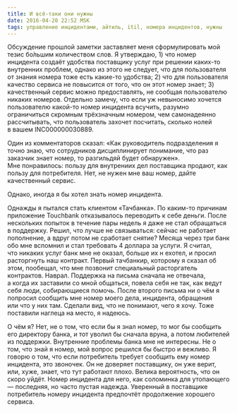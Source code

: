 ```yaml
---
title: И всё-таки они нужны
date: 2016-04-20 22:52 MSK
tags: управление инцидентами, айтиль, itil, номера инцидентов, нужны
---
```


Обсуждение прошлой заметки заставляет меня сформулировать мой тезис бо́льшим количеством слов. Я утверждаю, 1) что номер инцидента создаёт удобства поставщику услуг при решении каких-то внутренних проблем, однако из этого не следует, что для пользователя от знания номера тоже есть какие-то удобства; 2) что для пользователя качество сервиса не повысится от того, что он этот номер знает; 3) качественный сервис можно предоставлять, не сообщая пользователю никаких номеров. Отдельно замечу, что если уж невыносимо хочется пользователю какой-то номер инцидента всучить, разумно ограничиться скромным трёхзначным номером, чем самонадеянно рассчитывать, что пользователь захочет посчитать, сколько нолей в вашем INC000000030889.

Один из комментаторов сказал: «Как руководитель подразделения я точно знаю, что сотрудников дисциплинирует понимание, что раз заказчик знает номер, то разгильдяй будет обнаружен». Мне понравилось: пользу для внутрениих дел поставщика продают, как пользу для потребителя. Нет, не нужен мне ваш номер, дайте качественный сервис.   

Однако, иногда я бы хотел знать номер инцидента. 

Однажды я пытался стать клиентом «Тачбанка». По каким-то причинам приложение Touchbank отказывалось переводить к себе деньги. После нескольких попыток в течение пары недель я даже не стал обращаться в поддержку. Решил, что лучше не связываться: сейчас не работает пополнение, а вдруг потом не сработает снятие? Месяца через три банк обо мне вспомнил и стал требовать 4 доллара за услуги. Я считал, что никаких услуг банк мне не оказал, больше их н ехотел, и просил расторгнуть наш контракт. Первый тачбанкир, которому я сказал об этом, пообещал, что мне позвонит специальный расторгатель контрактов. Наврал. Поддержка на письма сначала не отвечала, а когда их заставили со мной общаться, повела себя не так, как ведут себя люди, собирающиеся помочь. После второго письма ни о чём я попросил сообщить мне номер моего дела, инцидента, обращения или что у них там. Сделали вид, что не понимают, чего я хочу. Тоже поставили наглеца на место, я надеюсь.
   
О чём я? Нет, не о том, что если бы я знал номер, то мог бы сообщить его директору банка, и тот уволил бы сначала вруна, а потом любителей из поддержки. Внутренние проблемы банка мне не интересны. Не о том, что знай я номер, мой вопрос решился бы быстро и вежливо. Я говорю о том, что если потребитель требует сообщить ему номер инцидента, это звоночек. Он не доверяет поставщику, он уже верит, или, хуже, знает, что тут работают плохо. Велика вероятность, что он скоро уйдёт. Номер инцидента для него, как соломинка для утопающего — последняя, но часто пустая надежда. Уверенный в поставщике потребитель номеру инцидента предпочтёт продолжение хорошего сервиса.
   
